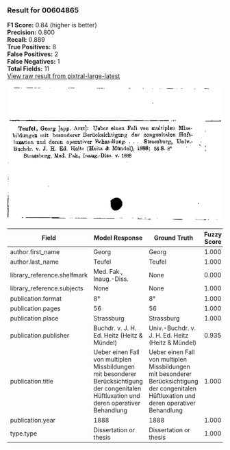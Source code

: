 ### Result for 00604865
**F1 Score:** 0.84 (higher is better)<br>**Precision:** 0.800<br>**Recall:** 0.889<br>**True Positives:** 8<br>**False Positives:** 2<br>**False Negatives:** 1<br>**Total Fields:** 11<br>[View raw result from pixtral-large-latest](https://github.com/RISE-UNIBAS/humanities_data_benchmark/blob/main/results/2025-09-02/T0159/request_T0159_00604865.json)

<img src="https://github.com/RISE-UNIBAS/humanities_data_benchmark/blob/main/benchmarks/zettelkatalog/images/00604865.jpg?raw=true" alt="00604865" width="600px">

| Field | Model Response | Ground Truth | Fuzzy Score | Match |
|-------|----------------|--------------|-------------|-------|
| author.first_name | Georg | Georg | 1.000 | ✅ |
| author.last_name | Teufel | Teufel | 1.000 | ✅ |
| library_reference.shelfmark | Med. Fak., Inaug.-Diss. | None | 0.000 | ❌ |
| library_reference.subjects | None | None | 1.000 | ✅ |
| publication.format | 8° | 8° | 1.000 | ✅ |
| publication.pages | 56 | 56 | 1.000 | ✅ |
| publication.place | Strassburg | Strassburg | 1.000 | ✅ |
| publication.publisher | Buchdr. v. J. H. Ed. Heitz (Heitz & Mündel) | Univ.-Buchdr. v. J. H. Ed. Heitz (Heitz & Mündel) | 0.935 | ❌ |
| publication.title | Ueber einen Fall von multiplen Missbildungen mit besonderer Berücksichtigung der congenitalen Hüftluxation und deren operativer Behandlung | Ueber einen Fall von multiplen Missbildungen mit besonderer Berücksichtigung der congenitalen Hüftluxation und deren operativer Behandlung | 1.000 | ✅ |
| publication.year | 1888 | 1888 | 1.000 | ✅ |
| type.type | Dissertation or thesis | Dissertation or thesis | 1.000 | ✅ |
